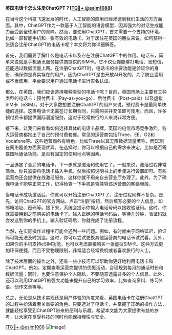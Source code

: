 **英国电话卡怎么注册ChatGPT？[[TG💪+ @esim1088](https://t.me/s/esim1088)]**

在当今这个科技飞速发展的时代，人工智能的应用已经渗透到我们生活的方方面面。其中，ChatGPT作为一款基于人工智能的语言模型，因其强大的对话生成能力而受到全球用户的青睐。然而，要使用ChatGPT，首先需要一个支持的环境，比如一部智能手机和一张有效的电话卡。对于居住在英国的朋友来说，如何获得一张适合注册ChatGPT的电话卡呢？本文将为你详细解答。

首先，我们需要了解什么是电话卡以及它在注册ChatGPT中的作用。电话卡，简单来说就是手机通讯服务提供商提供的SIM卡。它不仅让你能够打电话、发短信，还能通过数据流量上网。在注册ChatGPT时，电话卡的主要功能是验证你的身份，确保你是真实存在的用户。因为ChatGPT是由开放AI开发的，为了防止滥用或不当使用，平台要求用户通过电话卡进行实名认证。

那么，在英国，我们应该选择哪种类型的电话卡呢？目前，英国市场上主要有三种类型的电话卡：预付费卡（Pay-as-you-go）、后付费卡（Post-paid）以及虚拟SIM卡（eSIM）。对于大多数想要注册ChatGPT的用户来说，预付费卡是最简单快捷的选择。这类电话卡无需签订长期合同，只需购买并充值即可使用。而且，许多预付费卡都提供国际漫游服务，这对于经常旅行的人来说非常方便。

接下来，让我们来看看如何选择具体的电话卡品牌。英国的电信市场竞争激烈，各大运营商都推出了自己的预付费套餐。常见的运营商包括Three、EE、O2和Vodafone等。这些运营商各有特色，比如Three以其无限数据流量著称，而EE则在网络覆盖方面表现优异。在选择时，你可以根据自己的需求来决定，比如是否需要国际通话功能、是否有固定的使用地点等因素。

一旦选定了合适的电话卡，下一步就是激活和使用它了。一般来说，激活过程非常简单。你只需要将电话卡插入手机，然后按照说明书上的步骤进行设置即可。有些运营商还会提供在线激活服务，这样你就不用亲自去营业厅办理了。此外，为了确保电话卡能够正常工作，记得检查一下手机是否兼容该运营商的网络频段。

当电话卡成功激活后，你就可以开始注册ChatGPT了。注册过程同样不复杂。首先，访问ChatGPT的官方网站，点击“注册”按钮，然后填写必要的个人信息，如邮箱地址、密码等。接下来，系统会提示你输入电话号码以接收验证码。这时，你就需要用到之前购买的电话卡了。输入正确的电话号码后，等待几分钟，验证码就会发送到你的手机上。输入验证码后，你就完成了注册流程。

当然，在实际操作过程中可能会遇到一些问题。例如，有时候由于网络延迟，验证码可能无法及时到达。这时，你可以尝试更换其他运营商的电话卡试试看。另外，如果你的手机支持eSIM功能，也可以考虑直接购买一张虚拟SIM卡。这种方式更加环保便捷，而且不受物理限制，非常适合经常换机或者喜欢旅行的人士。

除了技术层面的操作之外，还有一些小技巧可以帮助你更好地利用电话卡和ChatGPT。例如，定期查看运营商提供的优惠活动，合理规划每月的通话时长和数据流量；同时，也要注意保护个人隐私，不要随意透露过多的个人信息。此外，还可以利用ChatGPT的强大功能来提升自己的学习效率，比如查询资料、练习外语、创作文章等等。

总之，无论是从技术实现还是用户体验的角度来看，英国电话卡在注册ChatGPT的过程中扮演着至关重要的角色。只要选对了电话卡，并掌握了正确的操作方法，就能轻松享受到ChatGPT带来的便利与乐趣。希望本文能为大家提供有益的参考，让大家在享受科技的同时也能保持理性与安全。

[[TG💪+ @esim1088](https://t.me/s/esim1088) ![Image](https://i.postimg.cc/4NQfJmqS/Snipaste-2025-05-13-00-14-12.png)]